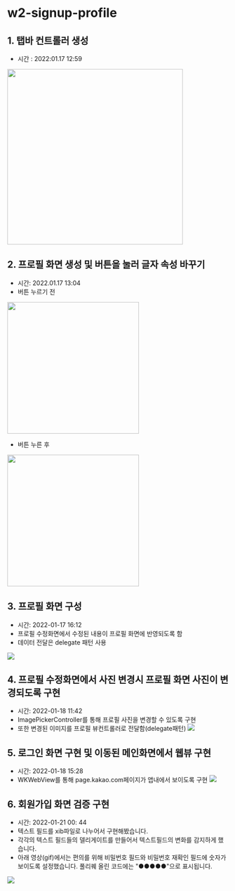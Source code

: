 # w2-signup-profile

## 1. 탭바 컨트롤러 생성

- 시간 : 2022:01.17 12:59
<img src="https://images.velog.io/images/taelee/post/330b6351-1bca-42c0-813f-cf701e570ece/image.png" width = 400>


## 2. 프로필 화면 생성 및 버튼을 눌러 글자 속성 바꾸기

- 시간: 2022.01.17 13:04
- 버튼 누르기 전

<img src="https://images.velog.io/images/taelee/post/4d25bec4-85c0-4277-a342-a43de0a85e81/Simulator%20Screen%20Shot%20-%20iPhone%2013%20-%202022-01-17%20at%2013.57.49.png" width = 300>

- 버튼 누른 후

<img src="https://images.velog.io/images/taelee/post/d32ad4a3-7abf-474d-800d-3542a44f2298/Simulator%20Screen%20Shot%20-%20iPhone%2013%20-%202022-01-17%20at%2013.59.17.png" width = 300>


## 3. 프로필 화면 구성

- 시간: 2022-01-17 16:12
- 프로필 수정화면에서 수정된 내용이 프로필 화면에 반영되도록 함
- 데이터 전달은 delegate 패턴 사용

![](https://images.velog.io/images/taelee/post/b247f943-a9ba-409f-862d-d22b5bbe0320/Jan-17-2022%2016-12-01.gif)

## 4. 프로필 수정화면에서 사진 변경시 프로필 화면 사진이 변경되도록 구현
- 시간: 2022-01-18 11:42
- ImagePickerController를 통해 프로필 사진을 변경할 수 있도록 구현
- 또한 변경된 이미지를 프로필 뷰컨트롤러로 전달함(delegate패턴)
![](https://images.velog.io/images/taelee/post/2fd75e82-4f6a-4a65-b750-160091e15a5d/Jan-18-2022%2013-37-38.gif)

## 5. 로그인 화면 구현 및 이동된 메인화면에서 웹뷰 구현
- 시간: 2022-01-18 15:28
- WKWebView를 통해 page.kakao.com페이지가 앱내에서 보이도록 구현
![](https://images.velog.io/images/taelee/post/4587f912-d951-40b8-8bb4-ff9bb832dbc6/Jan-18-2022%2015-27-34.gif)

## 6. 회원가입 화면 검증 구현
- 시간: 2022-01-21 00: 44
- 텍스트 필드를 xib파일로 나누어서 구현해봤습니다.
- 각각의 텍스트 필드들의 델리게이트를 만들어서 텍스트필드의 변화를 감지하게 했습니다.
- 아래 영상(gif)에서는 편의를 위해 비밀번호 필드와 비밀번호 재확인 필드에 숫자가 보이도록 설정했습니다. 풀리퀘 올린 코드에는 "●●●●●"으로 표시됩니다.

![](https://images.velog.io/images/taelee/post/2a0120d7-2317-4526-b634-ab02773d554d/Simulator%20Screen%20Recording%20-%20iPhone%2013%20Pro%20-%202022-01-21%20at%2000.40.26.gif)
